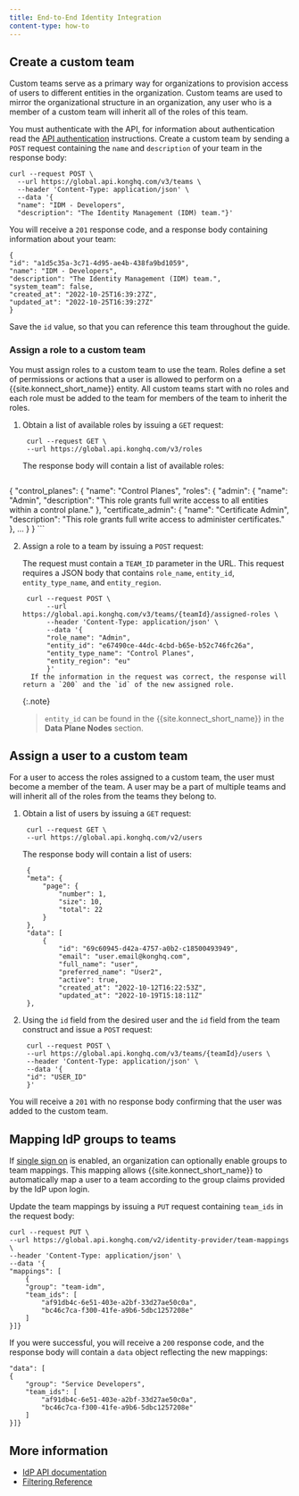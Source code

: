 ```yaml
---
title: End-to-End Identity Integration
content-type: how-to
---
```



## Create a custom team

Custom teams serve as a primary way for organizations to provision access of users to different entities in the organization. Custom teams are used to mirror the organizational structure in an organization, any user who is a member of a custom team will inherit all of the roles of this team.

You must authenticate with the API, for information about authentication read the [API authentication](/konnect/api/index/#authentication) instructions.
Create a custom team by sending a `POST` request containing the `name` and `description` of your team in the response body: 
```
curl --request POST \
  --url https://global.api.konghq.com/v3/teams \
  --header 'Content-Type: application/json' \
  --data '{
  "name": "IDM - Developers",
  "description": "The Identity Management (IDM) team."}'
```

You will receive a `201` response code, and a response body containing information about your team: 

```
{
"id": "a1d5c35a-3c71-4d95-ae4b-438fa9bd1059",
"name": "IDM - Developers",
"description": "The Identity Management (IDM) team.",
"system_team": false,
"created_at": "2022-10-25T16:39:27Z",
"updated_at": "2022-10-25T16:39:27Z"
}
```

Save the `id` value, so that you can reference this team throughout the guide.


### Assign a role to a custom team

You must assign roles to a custom team to use the team. Roles define a set of permissions or actions that a user is allowed to perform on a {{site.konnect_short_name}} entity. All custom teams start with no roles and each role must be added to the team for members of the team to inherit the roles. 

1. Obtain a list of available roles by issuing a `GET` request:

        curl --request GET \
        --url https://global.api.konghq.com/v3/roles

   The response body will contain a list of available roles: 

    ```
{
      "control_planes": {
        "name": "Control Planes",
        "roles": {
          "admin": {
            "name": "Admin",
            "description": "This role grants full write access to all entities within a control plane."
          },
          "certificate_admin": {
            "name": "Certificate Admin",
            "description": "This role grants full write access to administer certificates."
          },
          ...
        }
	}
    ```

2. Assign a role to a team by issuing  a `POST` request:
    
    The request must contain a `TEAM_ID` parameter in the URL. This request requires a JSON body that contains `role_name`, `entity_id`, `entity_type_name`, and `entity_region`. 

        curl --request POST \
             --url https://global.api.konghq.com/v3/teams/{teamId}/assigned-roles \
             --header 'Content-Type: application/json' \
             --data '{
             "role_name": "Admin",
             "entity_id": "e67490ce-44dc-4cbd-b65e-b52c746fc26a",
             "entity_type_name": "Control Planes",
             "entity_region": "eu"
             }'
         If the information in the request was correct, the response will return a `200` and the `id` of the new assigned role. 

    {:.note}
    > `entity_id` can be found in the {{site.konnect_short_name}} in the **Data Plane Nodes** section. 

## Assign a user to a custom team

For a user to access the roles assigned to a custom team, the user must become a member of the team. A user may be a part of multiple teams and will inherit all of the roles from the teams they belong to.

1. Obtain a list of users by issuing a `GET` request:

        curl --request GET \
        --url https://global.api.konghq.com/v2/users
    
    The response body will contain a list of users:
    
        {
        "meta": {
            "page": {
                "number": 1,
                "size": 10,
                "total": 22
            }
        },
        "data": [
            {
                "id": "69c60945-d42a-4757-a0b2-c18500493949",
                "email": "user.email@konghq.com",
                "full_name": "user",
                "preferred_name": "User2",
                "active": true,
                "created_at": "2022-10-12T16:22:53Z",
                "updated_at": "2022-10-19T15:18:11Z"
        },

2. Using the `id` field from the desired user and the `id` field from the team construct and issue a `POST` request: 

        curl --request POST \
        --url https://global.api.konghq.com/v3/teams/{teamId}/users \
        --header 'Content-Type: application/json' \
        --data '{
        "id": "USER_ID"
        }'

You will receive a `201` with no response body confirming that the user was added to the custom team. 


## Mapping IdP groups to teams

If [single sign on](/konnect/org-management/okta-idp/) is enabled, an organization can optionally enable groups to team mappings. This mapping allows {{site.konnect_short_name}} to automatically map a user to a team according to the group claims provided by the IdP upon login.

Update the team mappings by issuing a `PUT` request containing `team_ids` in the request body: 

    curl --request PUT \
    --url https://global.api.konghq.com/v2/identity-provider/team-mappings \
    --header 'Content-Type: application/json' \
    --data '{
    "mappings": [
        {
        "group": "team-idm",
        "team_ids": [
            "af91db4c-6e51-403e-a2bf-33d27ae50c0a",
            "bc46c7ca-f300-41fe-a9b6-5dbc1257208e"
        ]
    }]}

If you were successful, you will receive a `200` response code, and the response body will contain a `data` object reflecting the new mappings: 

    "data": [
    {
        "group": "Service Developers",
        "team_ids": [
            "af91db4c-6e51-403e-a2bf-33d27ae50c0a",
            "bc46c7ca-f300-41fe-a9b6-5dbc1257208e"
        ]
    }]}
    


## More information

* [IdP API documentation](/konnect/api/identity-management/v2/)
* [Filtering Reference](/konnect/api/filtering/)
